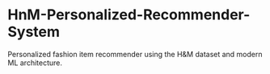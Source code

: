 # HnM-Personalized-Recommender-System
Personalized fashion item recommender using the H&amp;M dataset and modern ML architecture.
